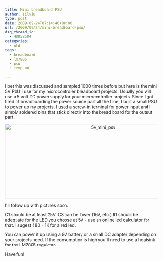 ```yaml
---
title: Mini breadboard PSU
author: silviu
type: post
date: 2009-09-24T07:14:40+00:00
url: /2009/09/24/mini-breadboard-psu/
dsq_thread_id:
  - 48858504
categories:
  - old
tags:
  - breadboard
  - lm7805
  - psu
  - temp_on

---
```

I bet this was discussed and sampled 1000 times before but here is the mini 5V PSU I use for my microcontroler breadboard projects. Usually you will use a 5 volt DC power supply for your microcontroller projects. Since I got tired of breadboarding the power source part all the time, I built a small PSU to power up my projects. I used a screw-in terminal for power input and I simply soldered pins that stick directly into the bread board for the output part.

<p style="text-align: center">
  <a href="http://blog.silviuvulcan.ro/wp-content/uploads/sites/2/2009/09/5v_mini_psu.png"><img decoding="async" loading="lazy" class="aligncenter size-full wp-image-507" title="5v_mini_psu" src="http://blog.silviuvulcan.ro/wp-content/uploads/sites/2/2009/09/5v_mini_psu.png" alt="5v_mini_psu" width="632" height="246" /></a>
</p>

I'll follow up with pictures soon.

C1 should be at least 25V. C3 can be lower (16V, etc.) R1 should be adequate for the LED you choose at 5V - use an online led calculator for that. I sugest 480 - 1K for a red led.

You can power it up using a 9V battery or a small DC adapter depending on your projects need. If the consumption is high you'll need to use a heatsink  for the LM7805 regulator.

Have fun!